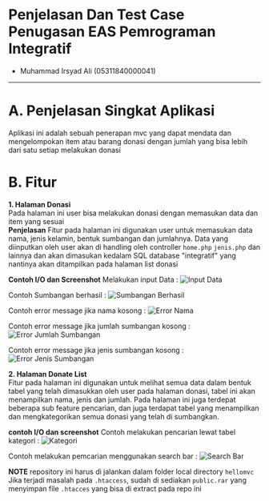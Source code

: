 # Penjelasan Dan Test Case Penugasan EAS Pemrograman Integratif

* Muhammad Irsyad Ali (05311840000041)
----------------------------------------------------------------
# A. Penjelasan Singkat Aplikasi
Aplikasi ini adalah sebuah penerapan mvc yang dapat mendata dan mengelompokan item atau barang donasi dengan jumlah yang bisa lebih dari
satu setiap melakukan donasi

# B. Fitur 

**1. Halaman Donasi**  
Pada halaman ini user bisa melakukan donasi dengan memasukan data dan item yang sesuai  
**Penjelasan** 
Fitur pada halaman ini digunakan user untuk memasukan data nama, jenis kelamin, bentuk sumbangan dan jumlahnya. Data yang diinputkan 
oleh user akan di handling oleh controller `home.php` `jenis.php` dan lainnya dan akan dimasukan kedalam SQL database "integratif" yang 
nantinya akan ditampilkan pada halaman list donasi

**Contoh I/O dan Screenshot**
Melakukan input Data : ![Input Data](https://github.com/irsyadali1/EAS_Pemrograman-Intergratif_Muhammad-Irsyad-Ali_05311840000041/blob/master/screenshot/input%20data%20halaman%20donasi.png)

Contoh Sumbangan berhasil : ![Sumbangan Berhasil](https://github.com/irsyadali1/EAS_Pemrograman-Intergratif_Muhammad-Irsyad-Ali_05311840000041/blob/master/screenshot/contoh%20sumbangan%20berhasil.png)

Contoh error message jika nama kosong : ![Error Nama](https://github.com/irsyadali1/EAS_Pemrograman-Intergratif_Muhammad-Irsyad-Ali_05311840000041/blob/master/screenshot/contoh%20error%20nama%20kosong.png)

Contoh error message jika jumlah sumbangan kosong : ![Error Jumlah Sumbangan](https://github.com/irsyadali1/EAS_Pemrograman-Intergratif_Muhammad-Irsyad-Ali_05311840000041/blob/master/screenshot/contoh%20error%20jumlah%20sumbangan%20kosong.png)

Contoh error message jika jenis sumbangan kosong : ![Error Jenis Sumbangan](https://github.com/irsyadali1/EAS_Pemrograman-Intergratif_Muhammad-Irsyad-Ali_05311840000041/blob/master/screenshot/contoh%20error%20jenis%20sumbangan%20kosong.png)



**2. Halaman Donate List**  
Fitur pada halaman ini digunakan untuk melihat semua data dalam bentuk tabel yang telah dimasukkan oleh user pada halaman donasi, tabel 
ini akan menampilkan nama, jenis dan jumlah. Pada halaman ini juga terdepat beberapa sub feature pencarian, dan juga terdapat tabel yang 
menampilkan dan mengkategorikan semua donasi yang telah di sumbangkan.

**contoh I/O dan screenshot**
Contoh melakukan pencarian lewat tabel kategori : ![Kategori](https://github.com/irsyadali1/EAS_Pemrograman-Intergratif_Muhammad-Irsyad-Ali_05311840000041/blob/master/screenshot/contoh%20kategori.png)

Contoh melakukan pemcarian menggunakan search bar : ![Search Bar](https://github.com/irsyadali1/EAS_Pemrograman-Intergratif_Muhammad-Irsyad-Ali_05311840000041/blob/master/screenshot/CONTOH%20search%20bar.png)


**NOTE** 
repository ini harus di jalankan dalam folder local directory `hellomvc`    
Jika terjadi masalah pada `.htaccess`, sudah di sediakan `public.rar` yang menyimpan file `.htacces` yang bisa di extract pada repo ini 
